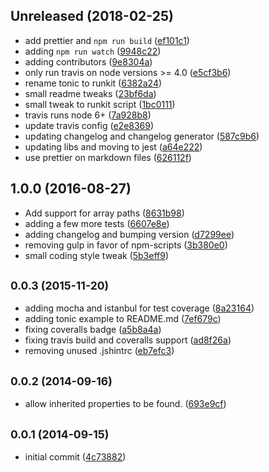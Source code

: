 <a name="Unreleased"></a>

## Unreleased (2018-02-25)

* add prettier and `npm run build` ([ef101c1](https://github.com/skratchdot/object-path-get/commit/ef101c1))
* adding `npm run watch` ([9948c22](https://github.com/skratchdot/object-path-get/commit/9948c22))
* adding contributors ([9e8304a](https://github.com/skratchdot/object-path-get/commit/9e8304a))
* only run travis on node versions >= 4.0 ([e5cf3b6](https://github.com/skratchdot/object-path-get/commit/e5cf3b6))
* rename tonic to runkit ([6382a24](https://github.com/skratchdot/object-path-get/commit/6382a24))
* small readme tweaks ([23bf6da](https://github.com/skratchdot/object-path-get/commit/23bf6da))
* small tweak to runkit script ([1bc0111](https://github.com/skratchdot/object-path-get/commit/1bc0111))
* travis runs node 6+ ([7a928b8](https://github.com/skratchdot/object-path-get/commit/7a928b8))
* update travis config ([e2e8369](https://github.com/skratchdot/object-path-get/commit/e2e8369))
* updating changelog and changelog generator ([587c9b6](https://github.com/skratchdot/object-path-get/commit/587c9b6))
* updating libs and moving to jest ([a64e222](https://github.com/skratchdot/object-path-get/commit/a64e222))
* use prettier on markdown files ([626112f](https://github.com/skratchdot/object-path-get/commit/626112f))

<a name="1.0.0"></a>

## 1.0.0 (2016-08-27)

* Add support for array paths ([8631b98](https://github.com/skratchdot/object-path-get/commit/8631b98))
* adding a few more tests ([6607e8e](https://github.com/skratchdot/object-path-get/commit/6607e8e))
* adding changelog and bumping version ([d7299ee](https://github.com/skratchdot/object-path-get/commit/d7299ee))
* removing gulp in favor of npm-scripts ([3b380e0](https://github.com/skratchdot/object-path-get/commit/3b380e0))
* small coding style tweak ([5b3eff9](https://github.com/skratchdot/object-path-get/commit/5b3eff9))

<a name="0.0.3"></a>

## <small>0.0.3 (2015-11-20)</small>

* adding mocha and istanbul for test coverage ([8a23164](https://github.com/skratchdot/object-path-get/commit/8a23164))
* adding tonic example to README.md ([7ef679c](https://github.com/skratchdot/object-path-get/commit/7ef679c))
* fixing coveralls badge ([a5b8a4a](https://github.com/skratchdot/object-path-get/commit/a5b8a4a))
* fixing travis build and coveralls support ([ad8f26a](https://github.com/skratchdot/object-path-get/commit/ad8f26a))
* removing unused .jshintrc ([eb7efc3](https://github.com/skratchdot/object-path-get/commit/eb7efc3))

<a name="0.0.2"></a>

## <small>0.0.2 (2014-09-16)</small>

* allow inherited properties to be found. ([693e9cf](https://github.com/skratchdot/object-path-get/commit/693e9cf))

<a name="0.0.1"></a>

## <small>0.0.1 (2014-09-15)</small>

* initial commit ([4c73882](https://github.com/skratchdot/object-path-get/commit/4c73882))
